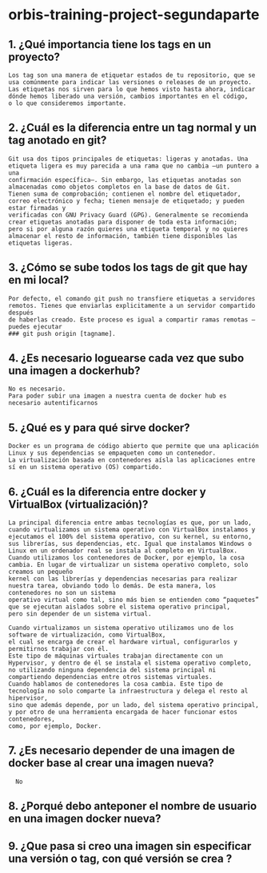 # orbis-training-project-segundaparte


## 1. ¿Qué importancia tiene los tags en un proyecto?
	Los tag son una manera de etiquetar estados de tu repositorio, que se usa comúnmente para indicar las versiones o releases de un proyecto.
	Las etiquetas nos sirven para lo que hemos visto hasta ahora, indicar dónde hemos liberado una versión, cambios importantes en el código, 
	o lo que consideremos importante.
	
## 2. ¿Cuál es la diferencia entre un tag normal y un tag anotado en git?
	Git usa dos tipos principales de etiquetas: ligeras y anotadas. Una etiqueta ligera es muy parecida a una rama que no cambia —un puntero a una 
	confirmación específica—. Sin embargo, las etiquetas anotadas son almacenadas como objetos completos en la base de datos de Git. 
	Tienen suma de comprobación; contienen el nombre del etiquetador, correo electrónico y fecha; tienen mensaje de etiquetado; y pueden estar firmadas y 
	verificadas con GNU Privacy Guard (GPG). Generalmente se recomienda crear etiquetas anotadas para disponer de toda esta información; 
	pero si por alguna razón quieres una etiqueta temporal y no quieres almacenar el resto de información, también tiene disponibles las etiquetas ligeras.

## 3. ¿Cómo se sube todos los tags de git que hay en mi local?
	Por defecto, el comando git push no transfiere etiquetas a servidores remotos. Tienes que enviarlas explicitamente a un servidor compartido después 
	de haberlas creado. Este proceso es igual a compartir ramas remotas —puedes ejecutar 
	### git push origin [tagname].

## 4. ¿Es necesario loguearse cada vez que subo una imagen a dockerhub?
	No es necesario. 
	Para poder subir una imagen a nuestra cuenta de docker hub es necesario autentificarnos
	
## 5. ¿Qué es y para qué sirve docker?
	Docker es un programa de código abierto que permite que una aplicación Linux y sus dependencias se empaqueten como un contenedor. 
	La virtualización basada en contenedores aísla las aplicaciones entre sí en un sistema operativo (OS) compartido.

## 6. ¿Cuál es la diferencia entre docker y VirtualBox (virtualización)?
	La principal diferencia entre ambas tecnologías es que, por un lado, cuando virtualizamos un sistema operativo con VirtualBox instalamos y ejecutamos el 100% del sistema operativo, con su kernel, su entorno, sus librerías, sus dependencias, etc. Igual que instalamos Windows o Linux en un ordenador real se instala al completo en VirtualBox.
	Cuando utilizamos los contenedores de Docker, por ejemplo, la cosa cambia. En lugar de virtualizar un sistema operativo completo, solo creamos un pequeño 
	kernel con las librerías y dependencias necesarias para realizar nuestra tarea, obviando todo lo demás. De esta manera, los contenedores no son un sistema 
	operativo virtual como tal, sino más bien se entienden como “paquetes” que se ejecutan aislados sobre el sistema operativo principal, 
	pero sin depender de un sistema virtual.

	Cuando virtualizamos un sistema operativo utilizamos uno de los software de virtualización, como VirtualBox, 
	el cual se encarga de crear el hardware virtual, configurarlos y permitirnos trabajar con él. 
	Este tipo de máquinas virtuales trabajan directamente con un Hypervisor, y dentro de él se instala el sistema operativo completo, 
	no utilizando ninguna dependencia del sistema principal ni compartiendo dependencias entre otros sistemas virtuales.
	Cuando hablamos de contenedores la cosa cambia. Este tipo de tecnología no solo comparte la infraestructura y delega el resto al hipervisor, 
	sino que además depende, por un lado, del sistema operativo principal, y por otro de una herramienta encargada de hacer funcionar estos contenedores, 
	como, por ejemplo, Docker.

## 7. ¿Es necesario depender de una imagen de docker base al crear una imagen nueva?
      No
## 8. ¿Porqué debo anteponer el nombre de usuario en una imagen docker nueva?

## 9. ¿Que pasa si creo una imagen sin especificar una versión o tag, con qué versión se crea	?

